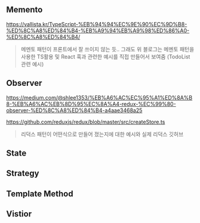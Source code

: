 ## Memento

https://vallista.kr/TypeScript-%EB%94%94%EC%9E%90%EC%9D%B8-%ED%8C%A8%ED%84%B4-%EB%A9%94%EB%A9%98%ED%86%A0-%ED%8C%A8%ED%84%B4/

> 메멘토 패턴이 프론트에서 잘 쓰이지 않는 듯.. 그래도 위 블로그는 메멘토 패턴을 사용한 TS활용 및 React 훅과 관련한 예시를 직접 만들어서 보여줌 (TodoList 관련 예시)

## Observer

https://medium.com/@shlee1353/%EB%A6%AC%EC%95%A1%ED%8A%B8-%EB%A6%AC%EB%8D%95%EC%8A%A4-redux-%EC%99%80-observer-%ED%8C%A8%ED%84%B4-a4aae3468a25

https://github.com/reduxjs/redux/blob/master/src/createStore.ts

> 리덕스 패턴이 어떤식으로 만들어 졌는지에 대한 예시와 실제 리덕스 깃허브

## State

## Strategy

## Template Method

## Vistior

